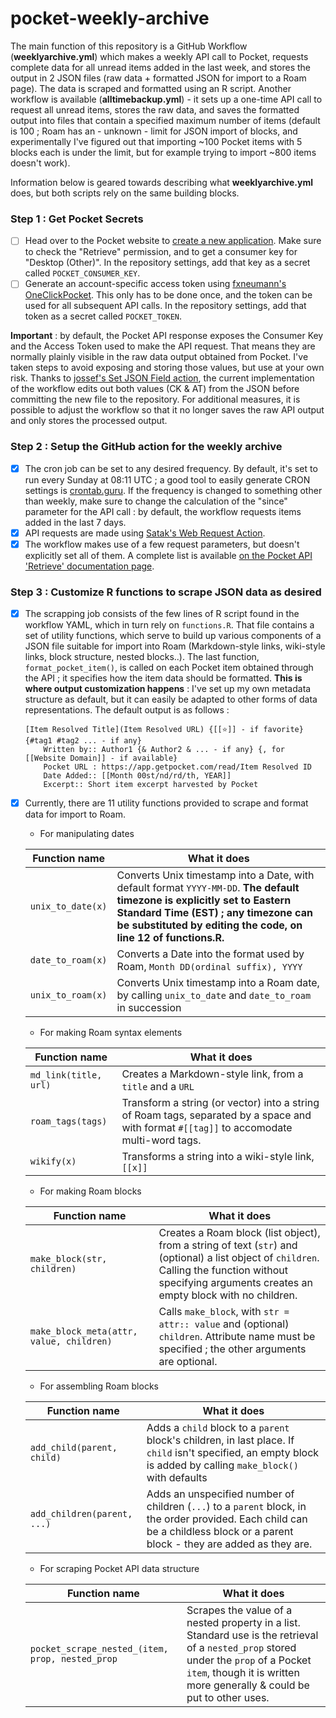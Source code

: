# pocket-weekly-archive

The main function of this repository is a GitHub Workflow (**weeklyarchive.yml**) which makes a weekly API call to Pocket, requests complete data for all unread items added in the last week, and stores the output in 2 JSON files (raw data + formatted JSON for import to a Roam page). The data is scraped and formatted using an R script. 
Another workflow is available (**alltimebackup.yml**) - it sets up a one-time API call to request all unread items, stores the raw data, and saves the formatted output into files that contain a specified maximum number of items (default is 100 ; Roam has an - unknown - limit for JSON import of blocks, and experimentally I've figured out that importing ~100 Pocket items with 5 blocks each is under the limit, but for example trying to import ~800 items doesn't work). 

Information below is geared towards describing what **weeklyarchive.yml** does, but both scripts rely on the same building blocks.

### Step 1 : Get Pocket Secrets

 - [ ] Head over to the Pocket website to [create a new application](https://getpocket.com/developer/apps/new). Make sure to check the "Retrieve" permission, and to get a consumer key for "Desktop (Other)". In the repository settings, add that key as a secret called `POCKET_CONSUMER_KEY`. 
 - [ ] Generate an account-specific access token using [fxneumann's OneClickPocket](http://reader.fxneumann.de/plugins/oneclickpocket/auth.php). This only has to be done once, and the token can be used for all subsequent API calls. In the repository settings, add that token as a secret called `POCKET_TOKEN`.
 
**Important** : by default, the Pocket API response exposes the Consumer Key and the Access Token used to make the API request. That means they are normally plainly visible in the raw data output obtained from Pocket. I've taken steps to avoid exposing and storing those values, but use at your own risk. Thanks to [jossef's Set JSON Field action](https://github.com/marketplace/actions/set-json-field), the current implementation of the workflow edits out both values (CK & AT) from the JSON before committing the new file to the repository. For additional measures, it is possible to adjust the workflow so that it no longer saves the raw API output and only stores the processed output.

### Step 2 : Setup the GitHub action for the weekly archive

 - [x] The cron job can be set to any desired frequency. By default, it's set to run every Sunday at 08:11 UTC ; a good tool to easily generate CRON settings is [crontab.guru](https://crontab.guru#11_8_*_*_SUN). If the frequency is changed to something other than weekly, make sure to change the calculation of the "since" parameter for the API call : by default, the workflow requests items added in the last 7 days.
 - [x] API requests are made using [Satak's Web Request Action](https://github.com/marketplace/actions/web-request-action).
 - [x] The workflow makes use of a few request parameters, but doesn't explicitly set all of them. A complete list is available [on the Pocket API 'Retrieve' documentation page](https://getpocket.com/developer/docs/v3/retrieve).

### Step 3 : Customize R functions to scrape JSON data as desired

 - [x] The scrapping job consists of the few lines of R script found in the workflow YAML, which in turn rely on `functions.R`. That file contains a set of utility functions, which serve to build up various components of a JSON file suitable for import into Roam (Markdown-style links, wiki-style links, block structure, nested blocks..). The last function, `format_pocket_item()`, is called on each Pocket item obtained through the API ; it specifies how the item data should be formatted. **This is where output customization happens** : I've set up my own metadata structure as default, but it can easily be adapted to other forms of data representations. The default output is as follows : 

       [Item Resolved Title](Item Resolved URL) {[[⭐]] - if favorite} {#tag1 #tag2 ... - if any} 
           Written by:: Author1 {& Author2 & ... - if any} {, for [[Website Domain]] - if available} 
           Pocket URL : https://app.getpocket.com/read/Item Resolved ID
           Date Added:: [[Month 00st/nd/rd/th, YEAR]]
           Excerpt:: Short item excerpt harvested by Pocket 

 - [x] Currently, there are 11 utility functions provided to scrape and format data for import to Roam.
    - For manipulating dates 

    | Function name | What it does |
    | ------------- | ------------ |
    | `unix_to_date(x)` | Converts Unix timestamp into a Date, with default format `YYYY-MM-DD`. **The default timezone is explicitly set to Eastern Standard Time (EST) ; any timezone can be substituted by editing the code, on line 12 of functions.R.** |
    | `date_to_roam(x)` | Converts a Date into the format used by Roam, `Month DD(ordinal suffix), YYYY` |
    | `unix_to_roam(x)` | Converts Unix timestamp into a Roam date, by calling `unix_to_date` and `date_to_roam` in succession | 

    - For making Roam syntax elements 

    | Function name | What it does |
    | ------------- | ------------ |
    | `md_link(title, url)` | Creates a Markdown-style link, from a `title` and a `URL` |
    | `roam_tags(tags)` | Transform a string (or vector) into a string of Roam tags, separated by a space and with format `#[[tag]]` to accomodate multi-word tags. |
    | `wikify(x)` | Transforms a string into a wiki-style link, `[[x]]` | 

    - For making Roam blocks 

    | Function name | What it does |
    | ------------- | ------------ |
    | `make_block(str, children)` | Creates a Roam block (list object), from a string of text (`str`) and (optional) a list object of `children`. Calling the function without specifying arguments creates an empty block with no children. |
    | `make_block_meta(attr, value, children)` | Calls `make_block`, with `str = attr:: value` and (optional) `children`. Attribute name must be specified ; the other arguments are optional. | 

    - For assembling Roam blocks 

    | Function name | What it does |
    | ------------- | ------------ |
    | `add_child(parent, child)` | Adds a `child` block to a `parent` block's children, in last place. If `child` isn't specified, an empty block is added by calling `make_block()` with defaults |
    | `add_children(parent, ...)` | Adds an unspecified number of children (`...`) to a `parent` block, in the order provided. Each child can be a childless block or a parent block - they are added as they are. | 

    - For scraping Pocket API data structure 

    | Function name | What it does |
    | ------------- | ------------ |
    | `pocket_scrape_nested_(item, prop, nested_prop` | Scrapes the value of a nested property in a list. Standard use is the retrieval of a `nested_prop` stored under the `prop` of a Pocket `item`, though it is written more generally & could be put to other uses. | 
